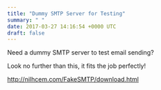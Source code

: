 ```yaml
---
title: "Dummy SMTP Server for Testing"
summary: " "
date: 2017-03-27 14:16:54 +0000 UTC
draft: false
---
```

Need a dummy SMTP server to test email sending?

Look no further than this, it fits the job perfectly!

<a href="http://nilhcem.com/FakeSMTP/download.html" target="_blank">http://nilhcem.com/FakeSMTP/download.html</a>
